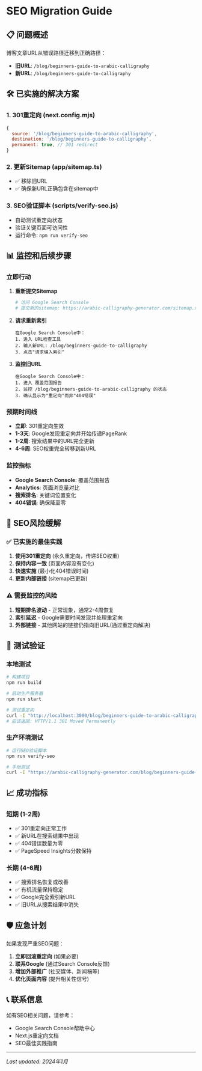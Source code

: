 # SEO Migration Guide

## 📋 问题概述

博客文章URL从错误路径迁移到正确路径：
- **旧URL**: `/blog/beginners-guide-to-arabic-calligraphy`
- **新URL**: `/blog/beginners-guide-to-calligraphy`

## 🛠️ 已实施的解决方案

### 1. **301重定向** (next.config.mjs)
```javascript
{
  source: '/blog/beginners-guide-to-arabic-calligraphy',
  destination: '/blog/beginners-guide-to-calligraphy',
  permanent: true, // 301 redirect
}
```

### 2. **更新Sitemap** (app/sitemap.ts)
- ✅ 移除旧URL
- ✅ 确保新URL正确包含在sitemap中

### 3. **SEO验证脚本** (scripts/verify-seo.js)
- 自动测试重定向状态
- 验证关键页面可访问性
- 运行命令: `npm run verify-seo`

## 📊 监控和后续步骤

### 立即行动
1. **重新提交Sitemap**
   ```bash
   # 访问 Google Search Console
   # 提交新的sitemap: https://arabic-calligraphy-generator.com/sitemap.xml
   ```

2. **请求重新索引**
   ```
   在Google Search Console中：
   1. 进入 URL检查工具
   2. 输入新URL: /blog/beginners-guide-to-calligraphy
   3. 点击"请求编入索引"
   ```

3. **监控旧URL**
   ```
   在Google Search Console中：
   1. 进入 覆盖范围报告
   2. 监控 /blog/beginners-guide-to-arabic-calligraphy 的状态
   3. 确认显示为"重定向"而非"404错误"
   ```

### 预期时间线
- **立即**: 301重定向生效
- **1-3天**: Google发现重定向并开始传递PageRank
- **1-2周**: 搜索结果中的URL完全更新
- **4-6周**: SEO权重完全转移到新URL

### 监控指标
- **Google Search Console**: 覆盖范围报告
- **Analytics**: 页面浏览量对比
- **搜索排名**: 关键词位置变化
- **404错误**: 确保降至零

## 🚨 SEO风险缓解

### ✅ 已实施的最佳实践
1. **使用301重定向** (永久重定向，传递SEO权重)
2. **保持内容一致** (页面内容没有变化)
3. **快速实施** (最小化404错误时间)
4. **更新内部链接** (sitemap已更新)

### ⚠️ 需要监控的风险
1. **短期排名波动** - 正常现象，通常2-4周恢复
2. **索引延迟** - Google需要时间发现并处理重定向
3. **外部链接** - 其他网站的链接仍指向旧URL(通过重定向解决)

## 🔧 测试验证

### 本地测试
```bash
# 构建项目
npm run build

# 启动生产服务器
npm run start

# 测试重定向
curl -I "http://localhost:3000/blog/beginners-guide-to-arabic-calligraphy"
# 应该返回: HTTP/1.1 301 Moved Permanently
```

### 生产环境测试
```bash
# 运行SEO验证脚本
npm run verify-seo

# 手动测试
curl -I "https://arabic-calligraphy-generator.com/blog/beginners-guide-to-arabic-calligraphy"
```

## 📈 成功指标

### 短期 (1-2周)
- ✅ 301重定向正常工作
- ✅ 新URL在搜索结果中出现
- ✅ 404错误数量为零
- ✅ PageSpeed Insights分数保持

### 长期 (4-6周)
- ✅ 搜索排名恢复或改善
- ✅ 有机流量保持稳定
- ✅ Google完全索引新URL
- ✅ 旧URL从搜索结果中消失

## 🛡️ 应急计划

如果发现严重SEO问题：

1. **立即回滚重定向** (如果必要)
2. **联系Google** (通过Search Console反馈)
3. **增加外部推广** (社交媒体、新闻稿等)
4. **优化页面内容** (提升相关性信号)

## 📞 联系信息

如有SEO相关问题，请参考：
- Google Search Console帮助中心
- Next.js重定向文档
- SEO最佳实践指南

---
*Last updated: 2024年1月* 